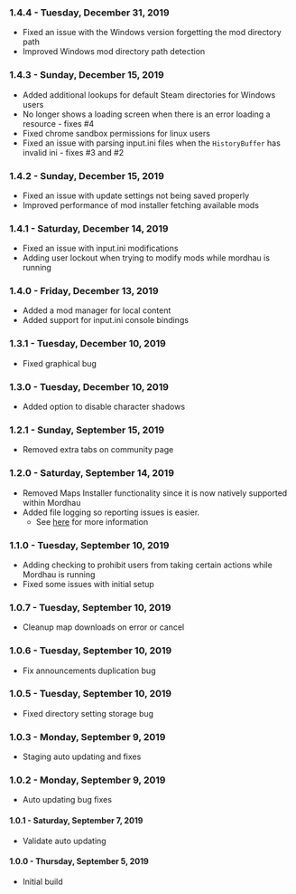 ### 1.4.4 - Tuesday, December 31, 2019
* Fixed an issue with the Windows version forgetting the mod directory path
* Improved Windows mod directory path detection

### 1.4.3 - Sunday, December 15, 2019
* Added additional lookups for default Steam directories for Windows users
* No longer shows a loading screen when there is an error loading a resource - fixes #4
* Fixed chrome sandbox permissions for linux users
* Fixed an issue with parsing input.ini files when the `HistoryBuffer` has invalid ini - fixes #3 and #2

### 1.4.2 - Sunday, December 15, 2019
* Fixed an issue with update settings not being saved properly
* Improved performance of mod installer fetching available mods

### 1.4.1 - Saturday, December 14, 2019
* Fixed an issue with input.ini modifications
* Adding user lockout when trying to modify mods while mordhau is running

### 1.4.0 - Friday, December 13, 2019
* Added a mod manager for local content
* Added support for input.ini console bindings

### 1.3.1 - Tuesday, December 10, 2019
* Fixed graphical bug

### 1.3.0 - Tuesday, December 10, 2019
* Added option to disable character shadows

### 1.2.1 - Sunday, September 15, 2019
* Removed extra tabs on community page

### 1.2.0 - Saturday, September 14, 2019
* Removed Maps Installer functionality since it is
  now natively supported within Mordhau
* Added file logging so reporting issues is easier.
  * See [here](https://shmew.github.io/MordhauBuddy/reporting-issues.html) 
    for more information

### 1.1.0 - Tuesday, September 10, 2019
* Adding checking to prohibit users from taking 
  certain actions while Mordhau is running
* Fixed some issues with initial setup

### 1.0.7 - Tuesday, September 10, 2019
* Cleanup map downloads on error or cancel

### 1.0.6 - Tuesday, September 10, 2019
* Fix announcements duplication bug

### 1.0.5 - Tuesday, September 10, 2019
* Fixed directory setting storage bug

### 1.0.3 - Monday, September 9, 2019
* Staging auto updating and fixes

### 1.0.2 - Monday, September 9, 2019
* Auto updating bug fixes

#### 1.0.1 - Saturday, September 7, 2019
* Validate auto updating

#### 1.0.0 - Thursday, September 5, 2019
* Initial build
